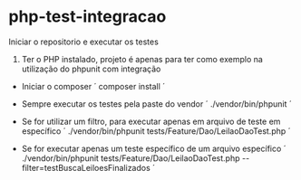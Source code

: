 # php-test-integracao

Iniciar o repositorio e executar os testes
1) Ter o PHP instalado, projeto é apenas para ter como exemplo na utilização do phpunit com integração

- Iniciar o composer
´
    composer install
´ 

- Sempre executar os testes pela paste do vendor
´
    ./vendor/bin/phpunit
´

- Se for utilizar um filtro, para executar apenas em arquivo de teste em específico
´
    ./vendor/bin/phpunit tests/Feature/Dao/LeilaoDaoTest.php
´
- Se for executar apenas um teste específico de um arquivo específico
´
    ./vendor/bin/phpunit tests/Feature/Dao/LeilaoDaoTest.php --filter=testBuscaLeiloesFinalizados
´
